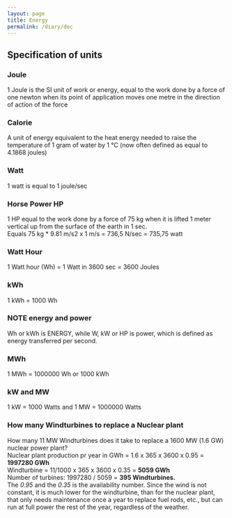 ```yaml
---
layout: page
title: Energy
permalink: /diary/doc
---
```


## Specification of units
### Joule
1 Joule is the SI unit of work or energy, equal to the work done by a force of one newton when its point of application moves one metre in the direction of action of the force
### Calorie
A unit of energy equivalent to the heat energy needed to raise the temperature of 1 gram of water by 1 °C (now often defined as equal to 4.1868 joules)
### Watt
1 watt is equal to 1 joule/sec
### Horse Power HP
1 HP equal to the work done by a force of 75 kg when it is lifted 1 meter vertical up from the surface of the earth in 1 sec.  
Equals 75 kg * 9.81 m/s2 x 1 m/s = 736,5 N/sec = 735,75 watt
### Watt Hour
1 Watt hour (Wh) = 1 Watt in 3600 sec = 3600 Joules
### kWh
1 kWh = 1000 Wh
### NOTE energy and power
Wh or kWh is ENERGY, while W, kW or HP is power, which is defined as energy transferred per second.

### MWh
1 MWh = 1000000 Wh or 1000 kWh

### kW and MW
1 kW = 1000 Watts and 1 MW = 1000000 Watts

### How many Windturbines to replace a Nuclear plant
How many 11 MW Windturbines does it take to replace a 1600 MW (1.6 GW) nuclear power plant?  
Nuclear plant production pr year in GWh = 1.6 x 365 x 3600 x 0.95 = **1997280 GWh**  
Windturbine = 11/1000 x 365 x 3600 x 0.35 = **5059 GWh**  
Number of turbines: 1997280 / 5059 =  **395 Windturbines.**  
The *0.95* and the *0.35* is the availability number. Since the wind is not constant, it is much lower for the windturbine, than for the nuclear plant, that only needs maintenance once a year to replace fuel rods, etc., but can run at full power the rest of the year, regardless of the weather.

